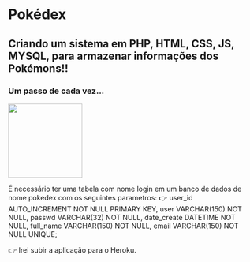 # Pokédex

## Criando um sistema em PHP, HTML, CSS, JS, MYSQL, para armazenar informações dos Pokémons!!

### Um passo de cada vez...

<img src="https://c.tenor.com/bDnLivil00YAAAAM/pokemon-poke-ball.gif" height="150" width="150">

É necessário ter uma tabela com nome login em um banco de dados de nome pokedex com os seguintes parametros: 
:point_right: user_id AUTO_INCREMENT NOT NULL PRIMARY KEY,
user VARCHAR(150) NOT NULL,
passwd VARCHAR(32) NOT NULL,
date_create DATETIME NOT NULL,
full_name VARCHAR(150) NOT NULL,
email VARCHAR(150) NOT NULL UNIQUE;

:point_right: Irei subir a aplicação para o Heroku.
